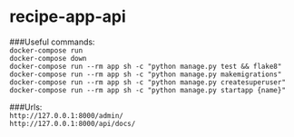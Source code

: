 # recipe-app-api

###Useful commands: <br />
`docker-compose run` <br />
`docker-compose down` <br />
`docker-compose run --rm app sh -c "python manage.py test && flake8"` <br />
`docker-compose run --rm app sh -c "python manage.py makemigrations"` <br />
`docker-compose run --rm app sh -c "python manage.py createsuperuser"` <br />
`docker-compose run --rm app sh -c "python manage.py startapp {name}"` <br />


###Urls: <br />
`http://127.0.0.1:8000/admin/` <br />
`http://127.0.0.1:8000/api/docs/` <br />
